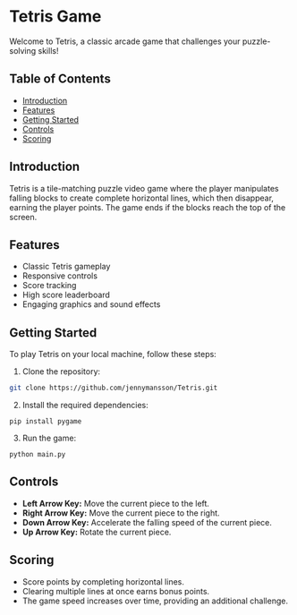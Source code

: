 # Tetris Game

Welcome to Tetris, a classic arcade game that challenges your puzzle-solving skills!

## Table of Contents
- [Introduction](#introduction)
- [Features](#features)
- [Getting Started](#getting-started)
- [Controls](#controls)
- [Scoring](#scoring)

## Introduction
Tetris is a tile-matching puzzle video game where the player manipulates falling blocks to create complete horizontal lines, which then disappear, earning the player points. The game ends if the blocks reach the top of the screen.

## Features
- Classic Tetris gameplay
- Responsive controls
- Score tracking
- High score leaderboard
- Engaging graphics and sound effects

## Getting Started
To play Tetris on your local machine, follow these steps:

1. Clone the repository:

```bash
git clone https://github.com/jennymansson/Tetris.git
```

2. Install the required dependencies:
```
pip install pygame
```

3. Run the game:
```
python main.py
```

## Controls
- **Left Arrow Key:** Move the current piece to the left. 
- **Right Arrow Key:** Move the current piece to the right. 
- **Down Arrow Key:** Accelerate the falling speed of the current piece. 
- **Up Arrow Key:** Rotate the current piece.

## Scoring
- Score points by completing horizontal lines. 
- Clearing multiple lines at once earns bonus points.
- The game speed increases over time, providing an additional challenge.







